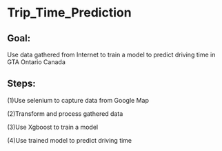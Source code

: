 Trip_Time_Prediction
==============================



Goal:
------------
Use data gathered from Internet to train a model to predict driving time in GTA Ontario Canada

Steps:
------------
(1)Use selenium to capture data from Google Map

(2)Transform and process gathered data

(3)Use Xgboost to train a model

(4)Use trained model to predict driving time
